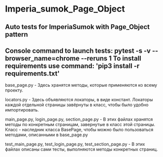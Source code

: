 # Imperia_sumok_Page_Object
Auto tests for ImperiaSumok with Page_Object pattern
----------------------------------------------
Console command to launch tests: 
pytest -s -v --browser_name=chrome --reruns 1
To install requirements use command: 'pip3 install -r requirements.txt'
----------------------------------------------

base_page.py - Здесь хранятся методы, которые применяются ко всему проекту.

locators.py - Здесь объявляются локаторы, в виде констант. Локаторы каждой отдельной страницы завёрнуты в класс, чтобы было удобно импортировать.

main_page.py, login_page.py, section_page.py - В этих файлах хранятся методы по конкретным страницам, завернутые в класс этой страницы. 
Класс - наследник класса BasePage, чтобы можно было пользоваться методами, описанными в base_page.py

test_main_page.py, test_login_page.py, test_section_page.py - В этих файлах описаны сами тесты, выполняются методы конкретных страниц.
        
    